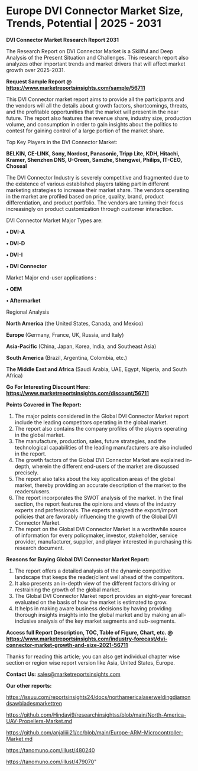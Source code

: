 # Europe DVI Connector Market Size, Trends, Potential | 2025 - 2031

<strong>DVI Connector Market Research Report 2031</strong>

The Research Report on DVI Connector Market is a Skillful and Deep Analysis of the Present Situation and Challenges. This research report also analyzes other important trends and market drivers that will affect market growth over 2025-2031.

<strong>Request Sample Report @ <a href=https://www.marketreportsinsights.com/sample/56711>https://www.marketreportsinsights.com/sample/56711</a></strong>

This DVI Connector market report aims to provide all the participants and the vendors will all the details about growth factors, shortcomings, threats, and the profitable opportunities that the market will present in the near future. The report also features the revenue share, industry size, production volume, and consumption in order to gain insights about the politics to contest for gaining control of a large portion of the market share.

Top Key Players in the DVI Connector Market:

<strong>BELKIN, CE-LINK, Sony, Nordost, Panasonic, Tripp Lite, KDH, Hitachi, Kramer, Shenzhen DNS, U-Green, Samzhe, Shengwei, Philips, IT-CEO, Choseal</strong>

The DVI Connector Industry is severely competitive and fragmented due to the existence of various established players taking part in different marketing strategies to increase their market share. The vendors operating in the market are profiled based on price, quality, brand, product differentiation, and product portfolio. The vendors are turning their focus increasingly on product customization through customer interaction.

DVI Connector Market Major Types are:

<strong>• DVI-A

• DVI-D

• DVI-I

• DVI Connector</strong>

Market Major end-user applications :

<strong>• OEM

• Aftermarket</strong>

Regional Analysis

</u><strong><b>North America</b></strong> (the United States, Canada, and Mexico)

<strong><b>Europe </b></strong>(Germany, France, UK, Russia, and Italy)

<strong><b>Asia-Pacific</b></strong> (China, Japan, Korea, India, and Southeast Asia)

<strong><b>South America</b></strong> (Brazil, Argentina, Colombia, etc.)

<strong><b>The Middle East and Africa</b></strong> (Saudi Arabia, UAE, Egypt, Nigeria, and South Africa)

<strong>Go For Interesting Discount Here: <a href=https://www.marketreportsinsights.com/discount/56711>https://www.marketreportsinsights.com/discount/56711</a></strong>

<strong>Points Covered in The Report:</strong>
<ol>
  <li>The major points considered in the Global DVI Connector Market report include the leading competitors operating in the global market.</li>
  <li>The report also contains the company profiles of the players operating in the global market.</li>
  <li>The manufacture, production, sales, future strategies, and the technological capabilities of the leading manufacturers are also included in the report.</li>
  <li>The growth factors of the Global DVI Connector Market are explained in-depth, wherein the different end-users of the market are discussed precisely.</li>
  <li>The report also talks about the key application areas of the global market, thereby providing an accurate description of the market to the readers/users.</li>
  <li>The report incorporates the SWOT analysis of the market. In the final section, the report features the opinions and views of the industry experts and professionals. The experts analyzed the export/import policies that are favorably influencing the growth of the Global DVI Connector Market.</li>
  <li>The report on the Global DVI Connector Market is a worthwhile source of information for every policymaker, investor, stakeholder, service provider, manufacturer, supplier, and player interested in purchasing this research document.</li>
</ol>
<strong>Reasons for Buying Global DVI Connector Market Report:</strong>

<ol>
  <li>The report offers a detailed analysis of the dynamic competitive landscape that keeps the reader/client well ahead of the competitors.</li>
  <li>It also presents an in-depth view of the different factors driving or restraining the growth of the global market.</li>
  <li>The Global DVI Connector Market report provides an eight-year forecast evaluated on the basis of how the market is estimated to grow.</li>
  <li>It helps in making aware business decisions by having providing thorough insights insights into the global market and by making an all-inclusive analysis of the key market segments and sub-segments.</li>
</ol>
<strong>Access full Report Description, TOC, Table of Figure, Chart, etc. @ <a href=https://www.marketreportsinsights.com/industry-forecast/dvi-connector-market-growth-and-size-2021-56711>https://www.marketreportsinsights.com/industry-forecast/dvi-connector-market-growth-and-size-2021-56711</a></strong>


Thanks for reading this article; you can also get individual chapter wise section or region wise report version like Asia, United States, Europe.

<strong>Contact Us:</strong>
sales@marketreportsinsights.com

<strong>Our other reports:</strong>

<a href=https://issuu.com/reportsinsights24/docs/northamericalaserweldingdiamondsawbladesmarkettren>https://issuu.com/reportsinsights24/docs/northamericalaserweldingdiamondsawbladesmarkettren</a>

<a href=https://github.com/Hindavi9/researchinsightss/blob/main/North-America-UAV-Propellers-Market.md>https://github.com/Hindavi9/researchinsightss/blob/main/North-America-UAV-Propellers-Market.md</a>

<a href=https://github.com/anjaliiii21/cc/blob/main/Europe-ARM-Microcontroller-Market.md>https://github.com/anjaliiii21/cc/blob/main/Europe-ARM-Microcontroller-Market.md</a>

<a href=https://tanomuno.com/illust/480240>https://tanomuno.com/illust/480240</a>

<a href=https://tanomuno.com/illust/479070>https://tanomuno.com/illust/479070</a>"

